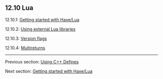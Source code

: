 ## 12.10 Lua

12.10.1: [Getting started with Haxe/Lua](target-lua-getting-started.md)

12.10.2: [Using external Lua libraries](target-lua-external-libraries.md)

12.10.3: [Version flags](target-lua-flags.md)

12.10.4: [Multireturns](target-lua-multireturns.md)

---

Previous section: [Using C++ Defines](target-cpp-defines.md)

Next section: [Getting started with Haxe/Lua](target-lua-getting-started.md)